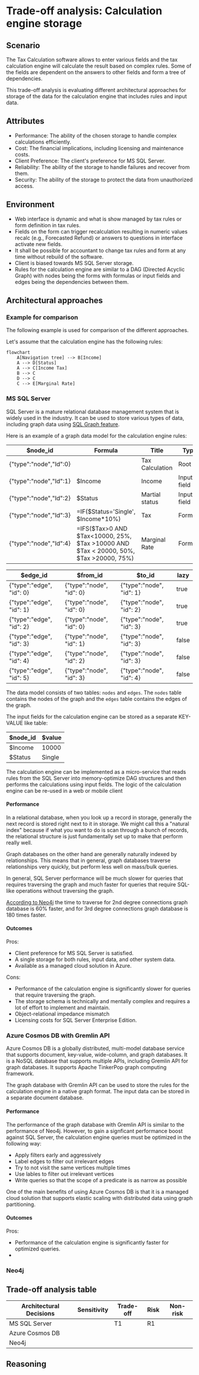 # Trade-off analysis: Calculation engine storage

## Scenario

The Tax Calculation software allows to enter various fields and the tax calculation engine will calculate the result based on complex rules.
Some of the fields are dependent on the answers to other fields and form a tree of dependencies.

This trade-off analysis is evaluating different architectural approaches for storage of the data for the calculation engine that includes rules and input data.

## Attributes

- Performance: The ability of the chosen storage to handle complex calculations efficiently.
- Cost: The financial implications, including licensing and maintenance costs.
- Client Preference: The client's preference for MS SQL Server.
- Reliability: The ability of the storage to handle failures and recover from them.
- Security: The ability of the storage to protect the data from unauthorized access.

## Environment

- Web interface is dynamic and what is show managed by tax rules or form definition in tax rules.
- Fields on the form can trigger recalculation resulting in numeric values recalc (e.g., Forecasted Refund) or answers to questions in interface activate new fields.
- It shall be possible for accountant to change tax rules and form at any time without rebuild of the software.
- Client is biased towards MS SQL Server storage.
- Rules for the calculation engine are similar to a DAG (Directed Acyclic Graph) with nodes being the forms with formulas or input fields and edges being the dependencies between them.

## Architectural approaches

### Example for comparison

The following example is used for comparison of the different approaches.

Let's assume that the calculation engine has the following rules:

```mermaid
flowchart
    A[Navigation tree] --> B[Income]
    A --> D[Status]
    A --> C[Income Tax]
    B --> C
    D --> C
    C --> E[Marginal Rate]      
```

### MS SQL Server

SQL Server is a mature relational database management system that is widely used in the industry. It can be used to store various types of data, including graph data using [SQL Graph feature](https://learn.microsoft.com/en-us/sql/relational-databases/graphs/sql-graph-overview?view=sql-server-ver16).

Here is an example of a graph data model for the calculation engine rules:

| $node_id               | Formula                                                                                | Title           | Type        |
|------------------------|----------------------------------------------------------------------------------------|-----------------|-------------|
| {"type":"node","Id":0} |                                                                                        | Tax Calculation | Root        |
| {"type":"node","Id":1} | $Income                                                                                | Income          | Input field |
| {"type":"node","Id":2} | $Status                                                                                | Martial status  | Input field |
| {"type":"node","Id":3} | =IF($Status='Single', $Income*10%)                                                     | Tax             | Formula     |
| {"type":"node","Id":4} | =IFS($Tax>0 AND $Tax<10000, 25%, $Tax >10000 AND $Tax < 20000, 50%, $Tax >20000, 75%)  | Marginal Rate   | Formula     |

| $edge_id                 | $from_id                 | $to_id                   | lazy  |
|--------------------------|--------------------------|--------------------------|-------|
| {"type":"edge", "id": 0} | {"type":"node", "id": 0} | {"type":"node", "id": 1} | true  |
| {"type":"edge", "id": 1} | {"type":"node", "id": 0} | {"type":"node", "id": 2} | true  |
| {"type":"edge", "id": 2} | {"type":"node", "id": 0} | {"type":"node", "id": 3} | true  |
| {"type":"edge", "id": 3} | {"type":"node", "id": 1} | {"type":"node", "id": 3} | false |
| {"type":"edge", "id": 4} | {"type":"node", "id": 2} | {"type":"node", "id": 3} | false |
| {"type":"edge", "id": 5} | {"type":"node", "id": 3} | {"type":"node", "id": 4} | false |

The data model consists of two tables: `nodes` and `edges`. The `nodes` table contains the nodes of the graph and the `edges` table contains the edges of the graph.

The input fields for the calculation engine can be stored as a separate KEY-VALUE like table:

| $node_id               | $value |
|------------------------|--------|
| $Income                | 10000  |
| $Status                | Single |

The calculation engine can be implemented as a micro-service that reads rules from the SQL Server into memory-optimize DAG structures and then performs the calculations using input fields.
The logic of the calculation engine can be re-used in a web or mobile client 

#### Performance

In a relational database, when you look up a record in storage, generally the next record is stored right next to it in storage. We might call this a "natural index" because if what you want to do is scan through a bunch of records, the relational structure is just fundamentally set up to make that perform really well.

Graph databases on the other hand are generally naturally indexed by relationships. This means that in general, graph databases traverse relationships very quickly, but perform less well on mass/bulk queries.

In general, SQL Server performance will be much slower for queries that requires traversing the graph and much faster for queries that require SQL-like operations without traversing the graph.

[According to Neo4j](https://neo4j.com/news/how-much-faster-is-a-graph-database-really/) the time to traverse for 2nd degree connections graph database is 60% faster, and for 3rd degree connections graph database is 180 times faster.

#### Outcomes

Pros:

- Client preference for MS SQL Server is satisfied.
- A single storage for both rules, input data, and other system data.
- Available as a managed cloud solution in Azure.

Cons:

- Performance of the calculation engine is significantly slower for queries that require traversing the graph.
- The storage schema is technically and mentally complex and requires a lot of effort to implement and maintain.
- Object-relational impedance mismatch
- Licensing costs for SQL Server Enterprise Edition.

### Azure Cosmos DB with Gremlin API

Azure Cosmos DB is a globally distributed, multi-model database service that supports document, key-value, wide-column, and graph databases. It is a NoSQL database that supports multiple APIs, including Gremlin API for graph databases. It supports Apache TinkerPop graph computing framework.

The graph database with Gremlin API can be used to store the rules for the calculation engine in a native graph format. The input data can be stored in a separate document database.

#### Performance

The performance of the graph database with Gremlin API is similar to the performance of Neo4j. However, to gain a signficant performance boost against SQL Server, the calculation engine queries must be optimized in the following way:

- Apply filters early and aggressively
- Label edges to filter out irrelevant edges
- Try to not visit the same vertices multiple times
- Use lables to filter out irrelevant vertices
- Write queries so that the scope of a predicate is as narrow as possible

One of the main benefits of using Azure Cosmos DB is that it is a managed cloud solution that supports elastic scaling with distributed data using graph partitioning.

#### Outcomes

Pros:
- Performance of the calculation engine is significantly faster for optimized queries.
- 


### Neo4j

## Trade-off analysis table

|    Architectural Decisions    | Sensitivity | Trade-off | Risk | Non-risk |
|-------------------------------|-------------|-----------|------|----------|
| MS SQL Server                 |             | T1        | R1   |          |
| Azure Cosmos DB               |             |           |      |          |
| Neo4j                         |             |           |      |          |


## Reasoning


